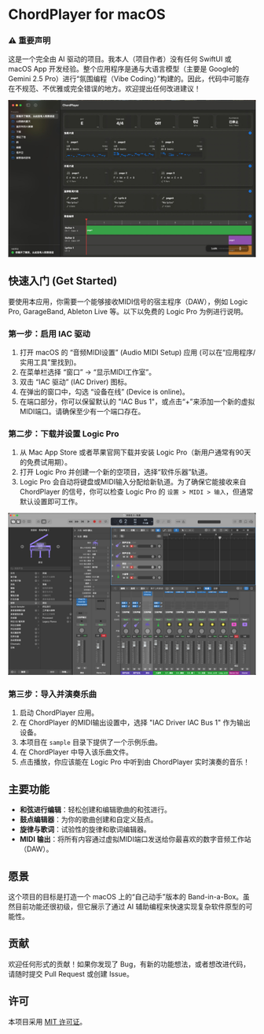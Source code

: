 # ChordPlayer for macOS

### ⚠️ 重要声明
这是一个完全由 AI 驱动的项目。我本人（项目作者）没有任何 SwiftUI 或 macOS App 开发经验。整个应用程序是通与大语言模型（主要是 Google的 Gemini 2.5 Pro）进行“氛围编程（Vibe Coding）”构建的。因此，代码中可能存在不规范、不优雅或完全错误的地方。欢迎提出任何改进建议！

<!-- 在这里插入应用主界面的截图 -->
![应用主界面](/samples/cover.jpg)

## 快速入门 (Get Started)
要使用本应用，你需要一个能够接收MIDI信号的宿主程序（DAW），例如 Logic Pro, GarageBand, Ableton Live 等。以下以免费的 Logic Pro 为例进行说明。

### 第一步：启用 IAC 驱动
1. 打开 macOS 的 “音频MIDI设置” (Audio MIDI Setup) 应用 (可以在“应用程序/实用工具”里找到)。
2. 在菜单栏选择 “窗口” -> “显示MIDI工作室”。
3. 双击 “IAC 驱动” (IAC Driver) 图标。
4. 在弹出的窗口中，勾选 “设备在线” (Device is online)。
5. 在端口部分，你可以保留默认的 "IAC Bus 1"，或点击“+”来添加一个新的虚拟MIDI端口。请确保至少有一个端口存在。

### 第二步：下载并设置 Logic Pro
1. 从 Mac App Store 或者苹果官网下载并安装 Logic Pro（新用户通常有90天的免费试用期）。
2. 打开 Logic Pro 并创建一个新的空项目，选择“软件乐器”轨道。
3. Logic Pro 会自动将键盘或MIDI输入分配给新轨道。为了确保它能接收来自 ChordPlayer 的信号，你可以检查 Logic Pro 的 `设置 > MIDI > 输入`，但通常默认设置即可工作。

<!-- 在这里插入 Logic Pro 设置界面的截图 -->
![Logic Pro 设置](/samples/logic.jpg)

### 第三步：导入并演奏乐曲
1. 启动 ChordPlayer 应用。
2. 在 ChordPlayer 的MIDI输出设置中，选择 "IAC Driver IAC Bus 1" 作为输出设备。
3. 本项目在 `sample` 目录下提供了一个示例乐曲。
4. 在 ChordPlayer 中导入该乐曲文件。
5. 点击播放，你应该能在 Logic Pro 中听到由 ChordPlayer 实时演奏的音乐！

## 主要功能
*   **和弦进行编辑**：轻松创建和编辑歌曲的和弦进行。
*   **鼓点编辑器**：为你的歌曲创建和自定义鼓点。
*   **旋律与歌词**：试验性的旋律和歌词编辑器。
*   **MIDI 输出**：将所有内容通过虚拟MIDI端口发送给你最喜欢的数字音频工作站（DAW）。

## 愿景
这个项目的目标是打造一个 macOS 上的“自己动手”版本的 Band-in-a-Box。虽然目前功能还很初级，但它展示了通过 AI 辅助编程来快速实现复杂软件原型的可能性。

## 贡献
欢迎任何形式的贡献！如果你发现了 Bug，有新的功能想法，或者想改进代码，请随时提交 Pull Request 或创建 Issue。

## 许可
本项目采用 [MIT 许可证](LICENSE)。
